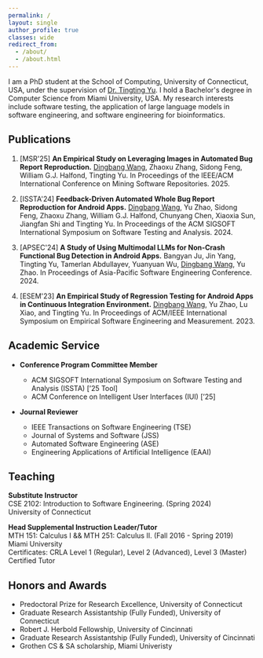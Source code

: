 ```yaml
---
permalink: /
layout: single
author_profile: true
classes: wide
redirect_from: 
  - /about/
  - /about.html
---
```



I am a PhD student at the School of Computing, University of Connecticut, USA, under the supervision of [Dr. Tingting Yu](https://tingting-yu.scholar.uconn.edu). I hold a Bachelor's degree in Computer Science from Miami University, USA. My research interests include software testing,  the application of large language models in software engineering, and software engineering for bioinformatics.

## Publications
1. [MSR'25] **An Empirical Study on Leveraging Images in Automated Bug Report Reproduction.** <ins>Dingbang Wang</ins>, Zhaoxu Zhang, Sidong Feng, William G.J. Halfond, Tingting Yu.  In Proceedings of the IEEE/ACM International Conference on Mining Software Repositories. 2025.
   
2. [ISSTA'24] **Feedback-Driven Automated Whole Bug Report Reproduction for Android Apps.** <ins>Dingbang Wang</ins>, Yu Zhao, Sidong Feng, Zhaoxu Zhang, William G.J. Halfond, Chunyang Chen, Xiaoxia Sun, Jiangfan Shi and Tingting Yu. In Proceedings of the ACM SIGSOFT International Symposium on Software Testing and Analysis. 2024.

3. [APSEC'24] **A Study of Using Multimodal LLMs for Non-Crash Functional Bug Detection in Android Apps.**
Bangyan Ju, Jin Yang, Tingting Yu, Tamerlan Abdullayev, Yuanyuan Wu, <ins>Dingbang Wang</ins>, Yu Zhao. 
In Proceedings of Asia-Pacific Software Engineering Conference. 2024.

4. [ESEM'23] **An Empirical Study of Regression Testing for Android Apps in Continuous Integration Environment.** <ins>Dingbang Wang</ins>, Yu Zhao, Lu Xiao, and Tingting Yu.  In Proceedings of ACM/IEEE International Symposium on Empirical Software Engineering and Measurement. 2023.

## Academic Service
- **Conference Program Committee Member**
  - ACM SIGSOFT International Symposium on Software Testing and Analysis (ISSTA) [’25 Tool]
  - ACM Conference on Intelligent User Interfaces (IUI) [’25]

- **Journal Reviewer**
  - IEEE Transactions on Software Engineering (TSE)
  - Journal of Systems and Software (JSS)
  - Automated Software Engineering (ASE)
  - Engineering Applications of Artificial Intelligence (EAAI)
  


## Teaching
**Substitute Instructor**
<br> CSE 2102: Introduction to Software Engineering. (Spring 2024)
<br> University of Connecticut

**Head Supplemental Instruction Leader/Tutor**
<br> MTH 151:  Calculus I && MTH 251: Calculus II. (Fall 2016 - Spring 2019)
<br> Miami University 
<br> Certificates: CRLA Level 1 (Regular), Level 2 (Advanced), Level 3 (Master) Certified Tutor 

## Honors and Awards
* Predoctoral Prize for Research Excellence, University of Connecticut
* Graduate Research Assistantship (Fully Funded), University of Connecticut 
* Robert J. Herbold Fellowship, University of Cincinnati
* Graduate Research Assistantship (Fully Funded), University of Cincinnati 
* Grothen CS & SA scholarship, Miami Univeristy





